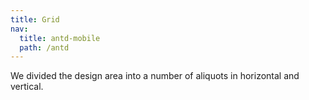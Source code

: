 ```yaml
---
title: Grid
nav:
  title: antd-mobile
  path: /antd
---
```


We divided the design area into a number of aliquots in horizontal and vertical.

<code src="./demo/basic.tsx" />

<API/>